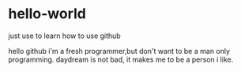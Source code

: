 # hello-world
just use to learn how  to use github

hello github
i'm a fresh programmer,but don't want to  be a  man only programming.
daydream is not bad, it makes me to be a person i like.
